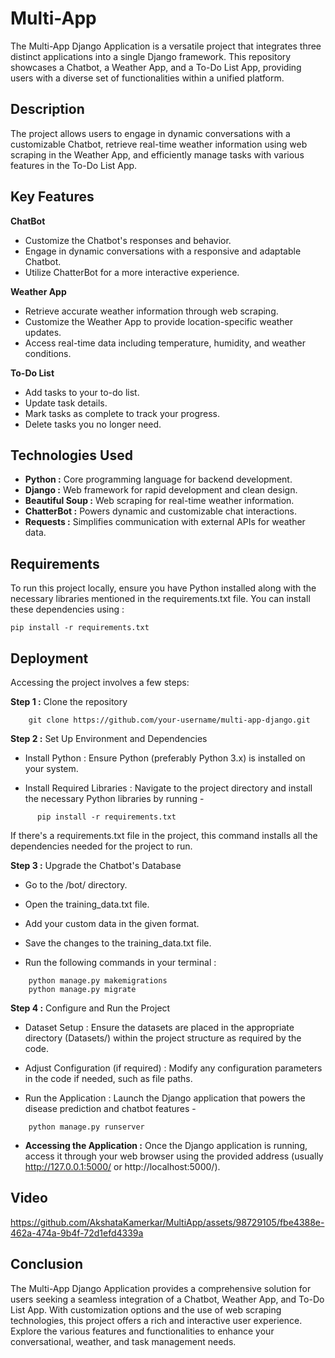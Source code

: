 
# Multi-App


The Multi-App Django Application is a versatile project that integrates three distinct applications into a single Django framework. This repository showcases a Chatbot, a Weather App, and a To-Do List App, providing users with a diverse set of functionalities within a unified platform.
## Description


The project allows users to engage in dynamic conversations with a customizable Chatbot, retrieve real-time weather information using web scraping in the Weather App, and efficiently manage tasks with various features in the To-Do List App. 
## Key Features 


**ChatBot** 
    
- Customize the Chatbot's responses and behavior.
- Engage in dynamic conversations with a responsive and adaptable Chatbot.
- Utilize ChatterBot for a more interactive experience.

**Weather App**

- Retrieve accurate weather information through web scraping.
- Customize the Weather App to provide location-specific weather updates.
- Access real-time data including temperature, humidity, and weather conditions.

**To-Do List**

- Add tasks to your to-do list.
- Update task details.
- Mark tasks as complete to track your progress.
- Delete tasks you no longer need.


## Technologies Used 

* **Python :** Core programming language for backend development.
* **Django :** Web framework for rapid development and clean design.
* **Beautiful Soup :** Web scraping for real-time weather information.
* **ChatterBot :** Powers dynamic and customizable chat interactions.
* **Requests :** Simplifies communication with external APIs for weather data.







## Requirements 

To run this project locally, ensure you have Python installed along with the necessary libraries mentioned in the requirements.txt file. You can install these dependencies using :

``` pip install -r requirements.txt ```

## Deployment

Accessing the project involves a few steps:

**Step 1 :** Clone the repository
```
    git clone https://github.com/your-username/multi-app-django.git

```

**Step 2 :** Set Up Environment and Dependencies

* Install Python : Ensure Python (preferably Python 3.x) is installed on your system.

* Install Required Libraries : Navigate to the project directory and install the necessary Python libraries by running -

```
      pip install -r requirements.txt
```

If there's a requirements.txt file in the project, this command installs all the dependencies needed for the project to run.

**Step 3 :** Upgrade the Chatbot's Database 

* Go to the /bot/ directory.

* Open the training_data.txt file.

* Add your custom data in the given format.

* Save the changes to the training_data.txt file.

* Run the following commands in your terminal :

```
    python manage.py makemigrations
    python manage.py migrate

```

**Step 4 :** Configure and Run the Project

* Dataset Setup : Ensure the datasets are placed in the appropriate directory (Datasets/) within the project structure as required by the code.

* Adjust Configuration (if required) : Modify any configuration parameters in the code if needed, such as file paths.

* Run the Application : Launch the Django application that powers the disease prediction and chatbot features -

```
    python manage.py runserver
```

* **Accessing the Application :** Once the Django application is running, access it through your web browser using the provided address (usually http://127.0.0.1:5000/ or http://localhost:5000/). 

## Video


https://github.com/AkshataKamerkar/MultiApp/assets/98729105/fbe4388e-462a-474a-9b4f-72d1efd4339a





## Conclusion

The Multi-App Django Application provides a comprehensive solution for users seeking a seamless integration of a Chatbot, Weather App, and To-Do List App. With customization options and the use of web scraping technologies, this project offers a rich and interactive user experience. Explore the various features and functionalities to enhance your conversational, weather, and task management needs.
